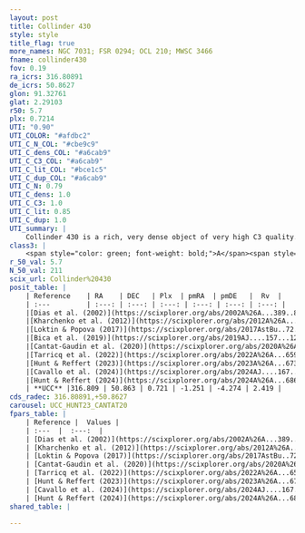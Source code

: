 ```yaml
---
layout: post
title: Collinder 430
style: style
title_flag: true
more_names: NGC 7031; FSR 0294; OCL 210; MWSC 3466
fname: collinder430
fov: 0.19
ra_icrs: 316.80891
de_icrs: 50.8627
glon: 91.32761
glat: 2.29103
r50: 5.7
plx: 0.7214
UTI: "0.90"
UTI_COLOR: "#afdbc2"
UTI_C_N_COL: "#cbe9c9"
UTI_C_dens_COL: "#a6cab9"
UTI_C_C3_COL: "#a6cab9"
UTI_C_lit_COL: "#bce1c5"
UTI_C_dup_COL: "#a6cab9"
UTI_C_N: 0.79
UTI_C_dens: 1.0
UTI_C_C3: 1.0
UTI_C_lit: 0.85
UTI_C_dup: 1.0
UTI_summary: |
    Collinder 430 is a rich, very dense object of very high C3 quality. It is well-studied in the literature.
class3: |
    <span style="color: green; font-weight: bold;">A</span><span style="color: green; font-weight: bold;">A</span>
r_50_val: 5.7
N_50_val: 211
scix_url: Collinder%20430
posit_table: |
    | Reference    | RA    | DEC   | Plx  | pmRA  | pmDE   |  Rv  |
    | :---         | :---: | :---: | :---: | :---: | :---: | :---: |
    |[Dias et al. (2002)](https://scixplorer.org/abs/2002A%26A...389..871D) | 316.8 | 50.875 | -- | -2.87 | -4.77 | 0.24 |
    |[Kharchenko et al. (2012)](https://scixplorer.org/abs/2012A%26A...543A.156K) | 316.774 | 50.875 | -- | -1.95 | -4.01 | -- |
    |[Loktin & Popova (2017)](https://scixplorer.org/abs/2017AstBu..72..257L) | 316.8 | 50.875 | -- | -0.68 | -1.207 | 0.2 |
    |[Bica et al. (2019)](https://scixplorer.org/abs/2019AJ....157...12B) | 316.833 | 50.834 | -- | -- | -- | -- |
    |[Cantat-Gaudin et al. (2020)](https://scixplorer.org/abs/2020A%26A...640A...1C) | 316.809 | 50.87 | 0.704 | -1.242 | -4.205 | -- |
    |[Tarricq et al. (2022)](https://scixplorer.org/abs/2022A%26A...659A..59T) | 316.813 | 50.882 | 0.716 | -1.248 | -4.283 | -- |
    |[Hunt & Reffert (2023)](https://scixplorer.org/abs/2023A%26A...673A.114H) | 316.803 | 50.866 | 0.713 | -1.243 | -4.281 | 12.045 |
    |[Cavallo et al. (2024)](https://scixplorer.org/abs/2024AJ....167...12C) | 316.811 | 50.859 | 0.722 | -- | -- | -- |
    |[Hunt & Reffert (2024)](https://scixplorer.org/abs/2024A%26A...686A..42H) | 316.803 | 50.866 | 0.713 | -1.243 | -4.281 | 12.045 |
    | **UCC** |316.809 | 50.863 | 0.721 | -1.251 | -4.274 | 2.419 | 
cds_radec: 316.80891,+50.8627
carousel: UCC_HUNT23_CANTAT20
fpars_table: |
    | Reference |  Values |
    | :---  |  :---:  |
    | [Dias et al. (2002)](https://scixplorer.org/abs/2002A%26A...389..871D) | `E(B-V)=0.854, Dist=900.0, Age=8.138` |
    | [Kharchenko et al. (2012)](https://scixplorer.org/abs/2012A%26A...543A.156K) | `e_bv=0.824, distance=1100, log_age=8.2` |
    | [Loktin & Popova (2017)](https://scixplorer.org/abs/2017AstBu..72..257L) | `E(B-V)=0.887, Dmod=9.875, logt=8.195` |
    | [Cantat-Gaudin et al. (2020)](https://scixplorer.org/abs/2020A%26A...640A...1C) | `AVNN=2.14, DMNN=10.8, AgeNN=8.19` |
    | [Tarricq et al. (2022)](https://scixplorer.org/abs/2022A%26A...659A..59T) | `Dist=1398, logAgeNN=8.27` |
    | [Hunt & Reffert (2023)](https://scixplorer.org/abs/2023A%26A...673A.114H) | `AV50=3.229, diffAV50=2.783, MOD50=10.599, logAge50=7.371` |
    | [Cavallo et al. (2024)](https://scixplorer.org/abs/2024AJ....167...12C) | `AV50=3.23, dMod50=11.18, logAge50=7.49, [Fe/H]50=0.73` |
    | [Hunt & Reffert (2024)](https://scixplorer.org/abs/2024A%26A...686A..42H) | `MassJ=1402.58` |
shared_table: |
    
---
```

